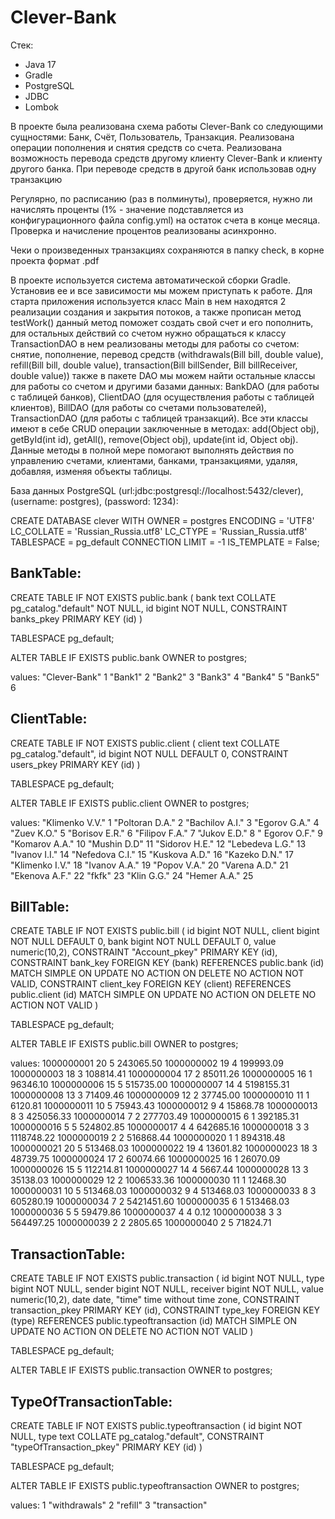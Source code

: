 # Clever-Bank
Стек:
- Java 17
- Gradle
- PostgreSQL
- JDBC
- Lombok
  
В проекте была реализована схема работы Clever-Bank со следующими сущностями: Банк, Счёт, Пользователь, Транзакция.
Реализована операции пополнения и снятия средств со счета. Реализована возможность перевода средств другому клиенту Clever-Bank и
клиенту другого банка. При переводе средств в другой банк использовав одну транзакцию

Регулярно, по расписанию (раз в полминуты), проверяется, нужно ли начислять проценты (1% - значение подставляется из конфигурационного файла config.yml) на остаток
счета в конце месяца. Проверка и начисление процентов реализованы асинхронно.

Чеки о произведенных транзакциях сохраняются в папку check, в корне проекта формат .pdf

В проекте используется система автоматической сборки Gradle. Установив ее и все зависимости мы можем приступать к работе.
Для старта приложения используется класс Main в нем находятся 2 реализации создания и закрытия потоков, а также прописан метод testWork()
данный метод поможет создать свой счет и его пополнить, для остальных действий со счетом нужно обращаться к классу TransactionDAO в нем реализованы методы
для работы со счетом: снятие, пополнение, перевод средств (withdrawals(Bill bill, double value), refill(Bill bill, double value), transaction(Bill billSender, Bill billReceiver, double value))
также в пакете DAO мы можем найти остальные классы для работы со счетом и другими базами данных: BankDAO (для работы с таблицей банков), ClientDAO (для осуществления работы с таблицей клиентов),
BillDAO (для работы со счетами пользователей), TransactionDAO (для работы с таблицей транзакций).
Все эти классы имеют в себе CRUD операции заключенные в методах: add(Object obj), getById(int id), getAll(), remove(Object obj), update(int id, Object obj). Данные методы в полной мере помогают выполнять действия 
по управлению счетами, клиентами, банками, транзакциями, удаляя, добавляя, изменяя объекты таблицы.

База данных PostgreSQL (url:jdbc:postgresql://localhost:5432/clever), (username: postgres), (password: 1234): 

CREATE DATABASE clever
    WITH
    OWNER = postgres
    ENCODING = 'UTF8'
    LC_COLLATE = 'Russian_Russia.utf8'
    LC_CTYPE = 'Russian_Russia.utf8'
    TABLESPACE = pg_default
    CONNECTION LIMIT = -1
    IS_TEMPLATE = False;

  ## BankTable:                                                             

  CREATE TABLE IF NOT EXISTS public.bank
(
    bank text COLLATE pg_catalog."default" NOT NULL,
    id bigint NOT NULL,
    CONSTRAINT banks_pkey PRIMARY KEY (id)
)

TABLESPACE pg_default;

ALTER TABLE IF EXISTS public.bank
    OWNER to postgres;

values:
    "Clever-Bank"	1
    "Bank1"	2
    "Bank2"	3
    "Bank3"	4
    "Bank4"	5
    "Bank5"	6

## ClientTable:

CREATE TABLE IF NOT EXISTS public.client
(
    client text COLLATE pg_catalog."default",
    id bigint NOT NULL DEFAULT 0,
    CONSTRAINT users_pkey PRIMARY KEY (id)
)

TABLESPACE pg_default;

ALTER TABLE IF EXISTS public.client
    OWNER to postgres;

values:
"Klimenko V.V."	1
"Poltoran D.A."	2
"Bachilov A.I."	3
"Egorov G.A."	4
"Zuev K.O."	5
"Borisov E.R."	6
"Filipov F.A."	7
"Jukov E.D."	8
" Egorov O.F."	9
"Komarov A.A."	10
"Mushin D.D"	11
"Sidorov H.E."	12
"Lebedeva L.G."	13
"Ivanov I.I."	14
"Nefedova C.I."	15
"Kuskova A.D."	16
"Kazeko D.N."	17
"Klimenko I.V."	18
"Ivanov A.A."	19
"Popov V.A."	20
"Varena A.D."	21
"Ekenova A.F."	22
"fkfk"	23
"Klin G.G."	24
"Hemer A.A."	25


## BillTable:

CREATE TABLE IF NOT EXISTS public.bill
(
    id bigint NOT NULL,
    client bigint NOT NULL DEFAULT 0,
    bank bigint NOT NULL DEFAULT 0,
    value numeric(10,2),
    CONSTRAINT "Account_pkey" PRIMARY KEY (id),
    CONSTRAINT bank_key FOREIGN KEY (bank)
        REFERENCES public.bank (id) MATCH SIMPLE
        ON UPDATE NO ACTION
        ON DELETE NO ACTION
        NOT VALID,
    CONSTRAINT client_key FOREIGN KEY (client)
        REFERENCES public.client (id) MATCH SIMPLE
        ON UPDATE NO ACTION
        ON DELETE NO ACTION
        NOT VALID
)

TABLESPACE pg_default;

ALTER TABLE IF EXISTS public.bill
    OWNER to postgres;

values:
1000000001	20	5	243065.50
1000000002	19	4	199993.09
1000000003	18	3	108814.41
1000000004	17	2	85011.26
1000000005	16	1	96346.10
1000000006	15	5	515735.00
1000000007	14	4	5198155.31
1000000008	13	3	71409.46
1000000009	12	2	37745.00
1000000010	11	1	6120.81
1000000011	10	5	75943.43
1000000012	9	4	15868.78
1000000013	8	3	425056.33
1000000014	7	2	277703.49
1000000015	6	1	392185.31
1000000016	5	5	524802.85
1000000017	4	4	642685.16
1000000018	3	3	1118748.22
1000000019	2	2	516868.44
1000000020	1	1	894318.48
1000000021	20	5	513468.03
1000000022	19	4	13601.82
1000000023	18	3	48739.75
1000000024	17	2	60074.66
1000000025	16	1	26070.09
1000000026	15	5	112214.81
1000000027	14	4	5667.44
1000000028	13	3	35138.03
1000000029	12	2	1006533.36
1000000030	11	1	12468.30
1000000031	10	5	513468.03
1000000032	9	4	513468.03
1000000033	8	3	605280.19
1000000034	7	2	5421451.60
1000000035	6	1	513468.03
1000000036	5	5	59479.86
1000000037	4	4	0.12
1000000038	3	3	564497.25
1000000039	2	2	2805.65
1000000040	2	5	71824.71

## TransactionTable:
CREATE TABLE IF NOT EXISTS public.transaction
(
    id bigint NOT NULL,
    type bigint NOT NULL,
    sender bigint NOT NULL,
    receiver bigint NOT NULL,
    value numeric(10,2),
    date date,
    "time" time without time zone,
    CONSTRAINT transaction_pkey PRIMARY KEY (id),
    CONSTRAINT type_key FOREIGN KEY (type)
        REFERENCES public.typeoftransaction (id) MATCH SIMPLE
        ON UPDATE NO ACTION
        ON DELETE NO ACTION
        NOT VALID
)

TABLESPACE pg_default;

ALTER TABLE IF EXISTS public.transaction
    OWNER to postgres;


## TypeOfTransactionTable:
CREATE TABLE IF NOT EXISTS public.typeoftransaction
(
    id bigint NOT NULL,
    type text COLLATE pg_catalog."default",
    CONSTRAINT "typeOfTransaction_pkey" PRIMARY KEY (id)
)

TABLESPACE pg_default;

ALTER TABLE IF EXISTS public.typeoftransaction
    OWNER to postgres;

values:
1	"withdrawals"
2	"refill"
3	"transaction"


